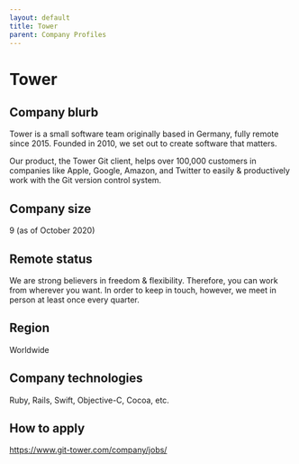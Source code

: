 ```yaml
---
layout: default
title: Tower
parent: Company Profiles
---
```


# Tower

## Company blurb

Tower is a small software team originally based in Germany, fully remote since 2015. Founded in 2010, we set out to create software that matters.

Our product, the Tower Git client, helps over 100,000 customers in companies like Apple, Google, Amazon, and Twitter to easily & productively work with the Git version control system.

## Company size

9 (as of October 2020)

## Remote status

We are strong believers in freedom & flexibility. Therefore, you can work from wherever you want. In order to keep in touch, however, we meet in person at least once every quarter.

## Region

Worldwide

## Company technologies

Ruby, Rails, Swift, Objective-C, Cocoa, etc.

## How to apply

https://www.git-tower.com/company/jobs/
